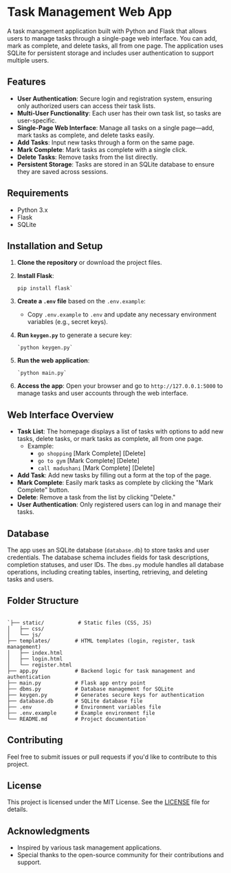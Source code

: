 
# Task Management Web App

A task management application built with Python and Flask that allows users to manage tasks through a single-page web interface. You can add, mark as complete, and delete tasks, all from one page. The application uses SQLite for persistent storage and includes user authentication to support multiple users.

## Features

-   **User Authentication**: Secure login and registration system, ensuring only authorized users can access their task lists.
-   **Multi-User Functionality**: Each user has their own task list, so tasks are user-specific.
-   **Single-Page Web Interface**: Manage all tasks on a single page—add, mark tasks as complete, and delete tasks easily.
-   **Add Tasks**: Input new tasks through a form on the same page.
-   **Mark Complete**: Mark tasks as complete with a single click.
-   **Delete Tasks**: Remove tasks from the list directly.
-   **Persistent Storage**: Tasks are stored in an SQLite database to ensure they are saved across sessions.

## Requirements

-   Python 3.x
-   Flask
-   SQLite

## Installation and Setup

1.  **Clone the repository** or download the project files.
2.  **Install Flask**: 
    ```
    pip install flask` 
    ```
    
3.  **Create a `.env` file** based on the `.env.example`:
    -   Copy `.env.example` to `.env` and update any necessary environment variables (e.g., secret keys).
4.  **Run `keygen.py`** to generate a secure key:
    ```
    `python keygen.py` 
    ```
5.  **Run the web application**:
    ```
    `python main.py` 
    ```
6.  **Access the app**: Open your browser and go to `http://127.0.0.1:5000` to manage tasks and user accounts through the web interface.

## Web Interface Overview

-   **Task List**: The homepage displays a list of tasks with options to add new tasks, delete tasks, or mark tasks as complete, all from one page.
    -   Example:
        -   `go shopping` [Mark Complete] [Delete]
        -   `go to gym` [Mark Complete] [Delete]
        -   `call madushani` [Mark Complete] [Delete]
-   **Add Task**: Add new tasks by filling out a form at the top of the page.
-   **Mark Complete**: Easily mark tasks as complete by clicking the "Mark Complete" button.
-   **Delete**: Remove a task from the list by clicking "Delete."
-   **User Authentication**: Only registered users can log in and manage their tasks.

## Database

The app uses an SQLite database (`database.db`) to store tasks and user credentials. The database schema includes fields for task descriptions, completion statuses, and user IDs. The `dbms.py` module handles all database operations, including creating tables, inserting, retrieving, and deleting tasks and users.

## Folder Structure

```

`├── static/           # Static files (CSS, JS)
│   ├── css/
│   └── js/
├── templates/        # HTML templates (login, register, task management)
│   ├── index.html
│   ├── login.html
│   └── register.html
├── app.py            # Backend logic for task management and authentication
├── main.py           # Flask app entry point
├── dbms.py           # Database management for SQLite
├── keygen.py         # Generates secure keys for authentication
├── database.db       # SQLite database file
├── .env              # Environment variables file
├── .env.example      # Example environment file
└── README.md         # Project documentation` 
```
## Contributing

Feel free to submit issues or pull requests if you'd like to contribute to this project.

## License

This project is licensed under the MIT License. See the [LICENSE](LICENSE) file for details.

## Acknowledgments

-   Inspired by various task management applications.
-   Special thanks to the open-source community for their contributions and support.